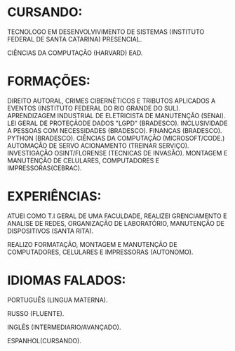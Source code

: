 # CURSANDO:
TECNOLOGO EM DESENVOLVIVIMENTO DE SISTEMAS (INSTITUTO FEDERAL DE SANTA CATARINA) PRESENCIAL.

CIÊNCIAS DA COMPUTAÇÃO (HARVARD) EAD.

# FORMAÇÕES:
DIREITO AUTORAL, CRIMES CIBERNÉTICOS E TRIBUTOS APLICADOS A EVENTOS (INSTITUTO FEDERAL DO RIO GRANDE DO SUL).
APRENDIZAGEM INDUSTRIAL DE ELETRICISTA DE MANUTENÇÂO (SENAI).
LEI GERAL DE PROTEÇÃODE DADOS "LGPD" (BRADESCO).
INCLUSIVIDADE A PESSOAS COM NECESSIDADES (BRADESCO).
FINANÇAS (BRADESCO).
PYTHON (BRADESCO).
CIÊNCIAS DA COMPUTAÇÂO (MICROSOFT/CODE.)
AUTOMAÇÃO DE SERVO ACIONAMENTO (TREINAR SERVIÇO).
INVESTIGAÇÃO OSINT/FLORENSE (TECNICAS DE INVASÃO).
MONTAGEM E MANUTENÇÃO DE CELULARES, COMPUTADORES E IMPRESSORAS(CEBRAC).


# EXPERIÊNCIAS:
ATUEI COMO T.I GERAL DE UMA FACULDADE, REALIZEI GRENCIAMENTO E ANALISE DE REDES, ORGANIZAÇÃO DE LABORATÓRIO, MANUTENÇÃO DE DISPOSITIVOS (SANTA RITA).

REALIZO FORMATAÇÃO, MONTAGEM E MANUTENÇÃO DE COMPUTADORES, CELULARES E IMPRESSORAS (AUTONOMO).

# IDIOMAS FALADOS:

PORTUGUÊS (LINGUA MATERNA).

RUSSO (FLUENTE).

INGLÊS (INTERMEDIARIO/AVANÇADO).

ESPANHOL(CURSANDO).
